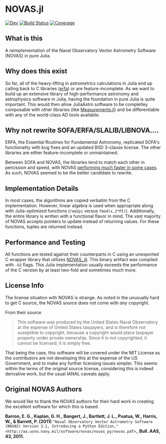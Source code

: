 # NOVAS.jl

[![Dev](https://img.shields.io/badge/docs-dev-blue.svg)](https://kiranshila.github.io/NOVAS.jl/dev)
[![Build Status](https://github.com/kiranshila/NOVAS.jl/actions/workflows/CI.yml/badge.svg?branch=main)](https://github.com/kiranshila/NOVAS.jl/actions/workflows/CI.yml?query=branch%3Amain)
[![Coverage](https://codecov.io/gh/kiranshila/NOVAS.jl/branch/main/graph/badge.svg)](https://codecov.io/gh/kiranshila/NOVAS.jl)

## What is this
A reimplementation of the Naval Observatory Vector Astrometry Software (NOVAS) in pure Julia.

## Why does this exist
So far, all of the heavy-lifting in astrometrics calculations in Julia end up calling back to C libraries ([erfa](https://github.com/JuliaAstro/ERFA.jl)) or are feature-incomplete. As we want to build up an extensive library of high-performance astronomy and astrophysics software in Julia, having the foundation in pure Julia is quite important. This would then allow JuliaAstro software to be completley composable with other libraries (like [Measurements.jl](https://github.com/JuliaPhysics/Measurements.jl)) and be differentiable with any of the world-class AD tools available.

## Why not rewrite SOFA/ERFA/SLALIB/LIBNOVA....
ERFA, the Essential Routines for Fundamental Astronomy, replicated SOFA's functionality with bug fixes and an updated BSD 3-clause license. The other libraries are either feature-incomplete or unmaintained.

Between SOFA and NOVAS, the libraries tend to match each other in percission and speed, with NOVAS [performing much faster in some cases](https://www.spiedigitallibrary.org/conference-proceedings-of-spie/10707/107071Z/A-comparison-of-SOFA-and-NOVAS-astrometric-software-libraries/10.1117/12.2311800.full?SSO=1). As such, NOVAS seemed to be the better candidate to rewrite.

## Implementation Details
In most cases, the algorithms are copied verbatim from the C implementation. However, linear algebra is used when appropriate along with Julia-optimized functions (`rem2pi` versus `fmod(x,2*PI)`). Additionally, the entire library is written with a functional flavor in mind. The vast majority of NOVAS accepts pointers to update instead of returning values. For these functions, tuples are returned instead.

## Performance and Testing
All functions are tested against their counterparts in C using an unexported C wrapper library that utilizes [NOVAS_jll](https://github.com/JuliaBinaryWrappers/NOVAS_jll.jl). This binary artifact was compiled with `-O2` flags. This Julia implementation usually exceeds the performance of the C version by at least two-fold and sometimes much more.

## License Info
The license situation with NOVAS is strange. As noted in the unusually hard to get C source, the NOVAS source does not come with *any* copyright.

From their source
> This software was produced by the United States Naval Observatory at the 
> expense of United States taxpayers, and is therefore not suseptible to
> copyright, because a copyright would place taxpayer property under
> private ownership. Since it is not copyrighted, it cannot be licensed;
> it is simply free.

That being the case, this software will be covered under the MIT License as the contributors are not developing this at the expense of the US Government, and to make any further licensing issues simpler. This seems within the terms of the original source license, considering this is indeed derivative work, but the usual IANAL caveats apply.

## Original NOVAS Authors

We would like to thank the NOVAS authors for their hard work in creating the excellent software for which this is based.

**Barron, E. G., Kaplan, G. H., Bangert, J., Bartlett, J. L., Puatua, W., Harris, W., & Barrett, P. (2011)** `"Naval Observatory Vector Astrometry Software (NOVAS) Version 3.1, Introducing a Python Edition," <http://aa.usno.navy.mil/software/novas/novas_py/novas.pdf>`_ **Bull. AAS, 43, 2011.**